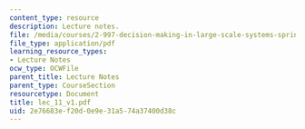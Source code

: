 ```yaml
---
content_type: resource
description: Lecture notes.
file: /media/courses/2-997-decision-making-in-large-scale-systems-spring-2004/2e76683ef20d0e9e31a574a37400d38c_lec_11_v1.pdf
file_type: application/pdf
learning_resource_types:
- Lecture Notes
ocw_type: OCWFile
parent_title: Lecture Notes
parent_type: CourseSection
resourcetype: Document
title: lec_11_v1.pdf
uid: 2e76683e-f20d-0e9e-31a5-74a37400d38c
---
```

